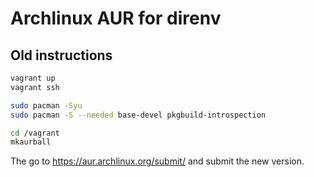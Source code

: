# Archlinux AUR for direnv

## Old instructions

```bash
vagrant up
vagrant ssh

sudo pacman -Syu
sudo pacman -S --needed base-devel pkgbuild-introspection

cd /vagrant
mkaurball
```

The go to https://aur.archlinux.org/submit/ and submit the new version.

